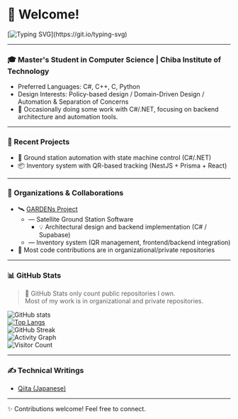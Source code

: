 # 👋 Welcome!

[![Typing SVG](https://readme-typing-svg.demolab.com?font=Fira+Code&size=22&pause=1000&color=3CF7FF&center=true&vCenter=true&width=435&lines=Welcome+to+my+GitHub!;Hi,+I'm+Yuto+Maki;I'm+a+Master's+Student+in+CS.;I+love+C%2B%2B+and+system+design.)](https://git.io/typing-svg)

---

### 🎓 Master's Student in Computer Science | Chiba Institute of Technology

- Preferred Languages: C#, C++, C, Python  
- Design Interests: Policy-based design / Domain-Driven Design / Automation & Separation of Concerns  
- 💼 Occasionally doing some work with C#/.NET, focusing on backend architecture and automation tools.

---

### 🔭 Recent Projects

- 🚀 Ground station automation with state machine control (C#/.NET)
- 📦 Inventory system with QR-based tracking (NestJS + Prisma + React)

---

### 🏢 Organizations & Collaborations

- 🛰️ [GARDENs Project](https://github.com/CIT-GARDENs-Organization)
  - — Satellite Ground Station Software  
    - 💡 Architectural design and backend implementation (C# / Supabase)
  - — Inventory system (QR management, frontend/backend integration)
- 🤝 Most code contributions are in organizational/private repositories

---

### 📊 GitHub Stats

> 🚨 GitHub Stats only count public repositories I own.  
> Most of my work is in organizational and private repositories.

![GitHub stats](https://github-readme-stats.vercel.app/api?username=mkyt0230&show_icons=true&theme=tokyonight)  
[![Top Langs](https://github-readme-stats.vercel.app/api/top-langs/?username=mkyt0230&layout=compact&theme=tokyonight)](https://github.com/anuraghazra/github-readme-stats)  
![GitHub Streak](https://streak-stats.demolab.com?user=mkyt0230&theme=tokyonight)  
![Activity Graph](https://github-readme-activity-graph.vercel.app/graph?username=mkyt0230&theme=tokyonight)  
![Visitor Count](https://komarev.com/ghpvc/?username=mkyt0230&style=flat-square)

---

### ✍️ Technical Writings

- [Qiita (Japanese)](https://qiita.com/mkyt)

---

✨ Contributions welcome! Feel free to connect.
